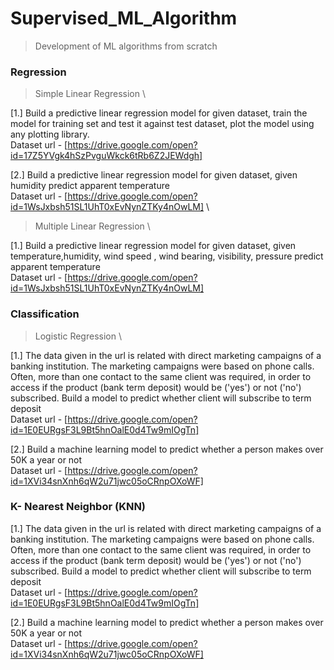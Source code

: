 # Supervised_ML_Algorithm
> Development of ML algorithms from scratch

### Regression

> Simple Linear Regression  \

[1.] Build a predictive linear regression model for given dataset, train the model for training set and test it against test dataset, plot the model using any plotting library. \
Dataset url - [https://drive.google.com/open?id=17Z5YVgk4hSzPvguWkck6tRb6Z2JEWdgh]

[2.] Build a predictive linear regression model for given dataset, given humidity predict apparent temperature \
Dataset url - [https://drive.google.com/open?id=1WsJxbsh51SL1UhT0xEvNynZTKy4nOwLM]  \

> Multiple Linear Regression        \

[1.] Build a predictive linear regression model for given dataset, given temperature,humidity, wind speed , wind bearing, visibility, pressure predict apparent temperature  \
Dataset url - [https://drive.google.com/open?id=1WsJxbsh51SL1UhT0xEvNynZTKy4nOwLM]


### Classification

> Logistic Regression       \

[1.] The data given in the url is related with direct marketing campaigns of a banking institution. The marketing campaigns were based on phone calls. Often, more
than one contact to the same client was required, in order to access if the product (bank term deposit) would be ('yes') or not ('no') subscribed. Build a model to
predict whether client will subscribe to term deposit   \
Dataset url - [https://drive.google.com/open?id=1E0EURgsF3L9Bt5hnOalE0d4Tw9mIOgTn]

[2.] Build a machine learning model to predict whether a person makes over 50K a year or not    \
Dataset url - [https://drive.google.com/open?id=1XVi34snXnh6qW2u71jwc05oCRnpOXoWF]

### K- Nearest Neighbor (KNN)

[1.] The data given in the url is related with direct marketing campaigns of a banking institution. The marketing campaigns were based on phone calls. Often, more
than one contact to the same client was required, in order to access if the product (bank term deposit) would be ('yes') or not ('no') subscribed. Build a model to
predict whether client will subscribe to term deposit   \
Dataset url - [https://drive.google.com/open?id=1E0EURgsF3L9Bt5hnOalE0d4Tw9mIOgTn]

[2.] Build a machine learning model to predict whether a person makes over 50K a year or not    \
Dataset url - [https://drive.google.com/open?id=1XVi34snXnh6qW2u71jwc05oCRnpOXoWF]